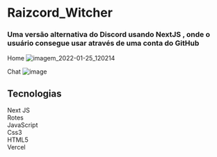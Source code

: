 # Raizcord_Witcher
### Uma versão alternativa do Discord usando NextJS , onde o usuário consegue usar através de uma conta do GitHub
Home
![imagem_2022-01-25_120214](https://user-images.githubusercontent.com/61881055/151012815-71bb8208-b378-406f-a5ed-07515049d463.png)

Chat
![image](https://user-images.githubusercontent.com/61881055/151293763-54a3079e-1d50-45ef-8488-3622ab7eb6a6.png)

## Tecnologias <br>
Next JS <br>
Rotes <br>
JavaScript <br>
Css3 <br>
HTML5 <br>
Vercel 
